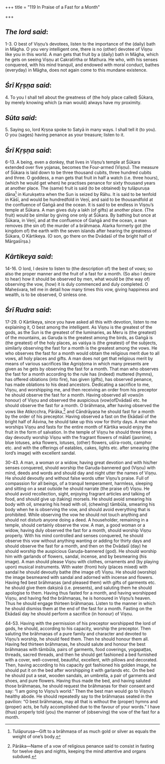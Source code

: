 +++
title = "119 In Praise of a Fast for a Month"

+++
 

## *The lord said*:

1-3. O best of Viṣṇu’s devotees, listen to the importance of the (daily) bath in Māgha. O you very intelligent one, there is no (other) devotee of Viṣṇu like you in this world. A man gets that fruit by a (daily) bath in Māgha, which he gets on seeing Viṣṇu at Cakratīrtha or Mathura. He who, with his senses conquered, with his mind tranquil, and endowed with moral conduct, bathes (everyday) in Māgha, does not again come to this mundane existence.

## *Śrī Kṛṣṇa said*:

4\. To you I shall tell about the greatness of (the holy place called) Śūkara, by merely knowing which (a man would) always have my proximity.

## *Sūta said*:

5\. Saying so, lord Kṛṣṇa spoke to Satyā in many ways. I shall tell it (to you). O you (sages) having penance as your treasure; listen to it.

## *Śrī Kṛṣṇa said*:

6-13. A being, even a donkey, that lives in Viṣṇu’s temple at Śūkara extended over five yojanas, becomes the Four-armed (Viṣṇu). The measure of Śūkara is laid down to be three thousand cubits, three hundred cubits and three. O goddess, a man gets that fruit in half a watch (i.e. three hours), (which he would get when) he practises penance for sixty thousand years at another place. The (same) fruit is said (to be obtained) by tulāpuruṣa dāna[^1] in Kurukṣetra when the Sun is seized by Rāhu. It is said to be tenfold in Kāśī, and would be hundredfold in Veṇī, and said to be thousandfold at the confluence of Gaṅgā and the ocean. It is said to be endless in Viṣṇu’s temple at Śūkara. A man gives duly a lakh (of gifts) at another place. (The fruit) would be similar by giving one only at Śūkara. By bathing but once at Śūkara, in Veṇī, and at the confluence of Gaṅgā and the ocean, a man removes (the sin of) the murder of a brāhmaṇa. Alarka formerly got (the kingdom of) the earth with the seven islands after hearing the greatness of Śūkara, O Kārtikeya. (O son, go there on the Dvādaśī of the bright half of Mārgaśīrṣa.)

[^1]:  Tulāpuruṣa—Gift to a brāhmaṇa of as much gold or silver as equals the weight of one’s body.

## *Kārtikeya said*:

14-16. O lord, I desire to listen to (the description of) the best of vows; so also the proper manner and the fruit of a fast for a month. (So also I desire to hear) how it should be observed by men, what would be (the way of) observing the vow, (how) it is duly commenced and duly completed. O Maheśvara, tell me in detail how many times this vow, giving happiness and wealth, is to be observed, O sinless one.

## *Śrī Rudra said*:

17-29. O Kārtikeya, since you have asked all this with devotion, listen to me explaining it, O best among the intelligent. As Viṣṇu is the greatest of the gods, as the Sun is the greatest of the luminaries, as Meru is (the greatest) of the mountains, as Garuḍa is the greatest among the birds, as Gaṅgā is (the greatest) of the holy places, as vaiśya is (the greatest) of the subjects, similarly observing the fast for a month is the greatest among the vows. He who observes the fast for a month would obtain the religious merit due to all vows, all holy places and gifts. A man does not get that religious merit by means of various sacrifices like Agniṣṭoma in which many presents are given as he gets by observing the fast for a month. That man who observes the fast for a month according to the rule has (indeed) muttered (hymns), has offered oblations (into fire), has given (gifts), has observed penance, has made oblations to his dead ancestors. Dedicating a sacrifice to me, Viṣṇu, and worshipping me, and then receiving an order from his preceptor he should observe the fast for a month. Having observed all vows(in honour) of Viṣṇu and observed the auspicious (vow)ofDvādaśī etc. he should observe the fast for a month. O brāhmaṇa, after having observed the vows like Atikṛcchra, Pārāka,[^2] and Cāndrāyaṇa he should fast for a month by the order of his preceptor. Having observed a fast on the Ekādaśī of the bright half of Āśvina, he should take up this vow for thirty days. A man who worships Viṣṇu and fasts for the entire month of Kārtika would enjoy the fruit in the form of salvation. In the temple of Viṣṇu he should three times a day devoutly worship Viṣṇu with the fragrant flowers of mālatī (jasmine), blue lotuses, arka flowers, lotuses, (other) flowers, uśīra-roots, camphor etc. and with the offerings of eatables, cakes, lights etc. after smearing (the lord’s image) with excellent sandal.

[^2]:  Pārāka—Name of a vow of religious penance said to consist in fasting for twelve days and nights, keeping the mind attentive and organs subdued.

30-43. A man, a woman or a widow, having great devotion and with his/her senses conquered, should worship the Garuḍa-bannered god (Viṣṇu) with mind, deeds and words and should day and night utter the names of Viṣṇu. He should devoutly and without false words utter Viṣṇu’s praise. Full of compassion for all beings, of a tranquil temperament, harmless, sleeping and sitting on a seat outside he should narrate (the praise of) Viṣṇu. He should avoid recollection, sight, enjoying fragrant articles and talking of food, and should give up (taking) morsels. He should avoid smearing his body with oil, smearing his head with oil, (chewing) tāmbūla, smearing his body when he is observing the vow, and should avoid everything that is prohibited. While observing the vow he should not touch anything and should not disturb anyone doing a deed. A householder, remaining in a temple, should certainly observe the vow. A man, a good woman or a widow, having duly observed the fast for a month, should worship Viṣṇu properly. With his mind controlled and senses conquered, he should observe this vow without anything wanting or adding for thirty days and should observe the fast for a month, and then on the Dvādaśī (day) he should worship the auspicious Garuḍa-bannered (god). He should worship him with garlands of flowers, sandal, incense, and by besmearing (his image). A man should please Viṣṇu with clothes, ornaments and (by playing upon) musical instruments. With water (from) holy (places mixed) with sandal he should devoutly bathe (the image of) Viṣṇu. He should (worship) the image besmeared with sandal and adorned with incense and flowers. Having fed best brāhmaṇas (and pleased them) with gifts of garments etc. he should give them dakṣiṇā (i.e. presents), and saluting them he should apologise to them. Having thus fasted for a month, and having worshipped Viṣṇu, and having fed the brāhmaṇas, he is honoured in Viṣṇu’s heaven. Thus he should engage thirteen brāhmaṇas. Listen to the manner in which he should dismiss them at the end of the fast for a month. Fasting on the Ekādaśī day he should perform a sacrifice (in honour) of Viṣṇu.

44-53. Having with the permission of his preceptor worshipped the lord of gods, he should, according to his capacity, worship the preceptor. Then saluting the brāhmaṇas of a pure family and character and devoted to Viṣṇu’s worship, he should feed them. Then he should honour them all. Having fed thirteen brāhmaṇas, he should salute and honour the best brāhmaṇas with tāmbūla, pairs of garments, food coverings, yogapaṭṭas, threads, sacred threads, and then he should get fashioned a bed furnished with a cover, well-covered, beautiful, excellent, with pillows and decorated. Then, having according to his capacity got fashioned his golden image, he should put it on the bed after worshipping it with garlands etc. On the bed he should put a seat, wooden sandals, an umbrella, a pair of garments and shoes, and pure flowers. Having thus made the bed, and having saluted those brāhmaṇas, he should request the brāhmaṇas for their consent and say: “I am going to Viṣṇu’s world.” Then the best man would go to Viṣṇu’s healthy abode. He should repeatedly say to the brāhmaṇas seated in the pavilion: “O best brāhmaṇas, may all that is without the (proper) hymns and (proper) acts, be fully accomplished due to the favour of your words.” I have (thus) properly told (you) the manner of (observing) the vow of the fast for a month.




